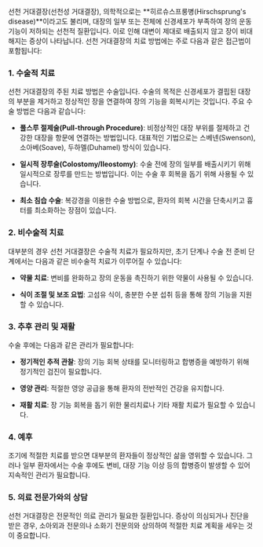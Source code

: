 선천 거대결장(선천성 거대결장), 의학적으로는 **히르슈스프룽병(Hirschsprung's disease)**이라고도 불리며, 대장의 일부 또는 전체에 신경세포가 부족하여 장의 운동 기능이 저하되는 선천적 질환입니다. 이로 인해 대변이 제대로 배출되지 않고 장이 비대해지는 증상이 나타납니다. 선천 거대결장의 치료 방법에는 주로 다음과 같은 접근법이 포함됩니다:

### 1. **수술적 치료**

선천 거대결장의 주된 치료 방법은 수술입니다. 수술의 목적은 신경세포가 결핍된 대장의 부분을 제거하고 정상적인 장을 연결하여 장의 기능을 회복시키는 것입니다. 주요 수술 방법은 다음과 같습니다:

- **풀스루 절제술(Pull-through Procedure)**: 비정상적인 대장 부위를 절제하고 건강한 대장을 항문에 연결하는 방법입니다. 대표적인 기법으로는 스베넨(Swenson), 소아베(Soave), 두하멜(Duhamel) 방식이 있습니다.
    
- **일시적 장루술(Colostomy/Ileostomy)**: 수술 전에 장의 일부를 배출시키기 위해 일시적으로 장루를 만드는 방법입니다. 이는 수술 후 회복을 돕기 위해 사용될 수 있습니다.
    
- **최소 침습 수술**: 복강경을 이용한 수술 방법으로, 환자의 회복 시간을 단축시키고 흉터를 최소화하는 장점이 있습니다.
    

### 2. **비수술적 치료**

대부분의 경우 선천 거대결장은 수술적 치료가 필요하지만, 초기 단계나 수술 전 준비 단계에서는 다음과 같은 비수술적 치료가 이루어질 수 있습니다:

- **약물 치료**: 변비를 완화하고 장의 운동을 촉진하기 위한 약물이 사용될 수 있습니다.
    
- **식이 조절 및 보조 요법**: 고섬유 식이, 충분한 수분 섭취 등을 통해 장의 기능을 지원할 수 있습니다.
    

### 3. **추후 관리 및 재활**

수술 후에는 다음과 같은 관리가 필요합니다:

- **정기적인 추적 관찰**: 장의 기능 회복 상태를 모니터링하고 합병증을 예방하기 위해 정기적인 검진이 필요합니다.
    
- **영양 관리**: 적절한 영양 공급을 통해 환자의 전반적인 건강을 유지합니다.
    
- **재활 치료**: 장 기능 회복을 돕기 위한 물리치료나 기타 재활 치료가 필요할 수 있습니다.
    

### 4. **예후**

조기에 적절한 치료를 받으면 대부분의 환자들이 정상적인 삶을 영위할 수 있습니다. 그러나 일부 환자에서는 수술 후에도 변비, 대장 기능 이상 등의 합병증이 발생할 수 있어 지속적인 관리가 필요합니다.

### 5. **의료 전문가와의 상담**

선천 거대결장은 전문적인 의료 관리가 필요한 질환입니다. 증상이 의심되거나 진단을 받은 경우, 소아외과 전문의나 소화기 전문의와 상의하여 적절한 치료 계획을 세우는 것이 중요합니다.


